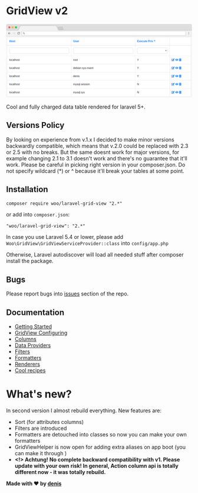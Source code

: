 # GridView v2

<p align="center">
    <img src="./screen.png">
</p>

Cool and fully charged data table rendered for laravel 5+.

## Versions Policy
By looking on experience from v.1.x I decided to make minor versions backwardly compatible, 
which means that v.2.0 could be replaced with 2.3 or 2.5 with no breaks. 
But the same doesnt work for major versions, for example changing 2.1 to 3.1 doesn't work and there's no guarantee that it'll work.
Please be careful in picking right version in your composer.json. Do not specify wildcard (*) or ^ because it'll break your tables at some point.  

## Installation
```
composer require woo/laravel-grid-view "2.*"
``` 

or add into `composer.json`:
```
"woo/laravel-grid-view": "2.*"
```

In case you use Laravel 5.4 or lower, please add 
`Woo\GridView\GridViewServiceProvider::class` into `config/app.php`

Otherwise, Laravel autodiscover will load all needed stuff after composer install the package.

## Bugs
Please report bugs into <a href="https://github.com/deniskoronets/Laravel-GridView/issues">issues</a> section of the repo.

## Documentation
- <a href="getting-started">Getting Started</a>
- <a href="grid-view-configuring">GridView Configuring</a>
- <a href="columns">Columns</a>
- <a href="data-providers">Data Providers</a>
- <a href="filters">Filters</a>
- <a href="formatters">Formatters</a>
- <a href="renderers">Renderers</a>
- <a href="recipes">Cool recipes</a>

# What's new?
In second version I almost rebuild everything.
New features are:
- Sort (for attributes columns)
- Filters are introduced
- Formatters are detouched into classes so now you can make your own formatters
- GridViewHelper is now open for adding extra aliases on app boot (you can make it through )
- **<!> Achtung! No complete backward compatibility with v1. Please update with your own risk! In general, Action column api is totally different now - it was totally rebuild.**

<b>Made with ❤ by <a href="https://woo.zp.ua">denis</a></b>